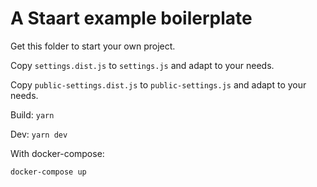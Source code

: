 # A Staart example boilerplate

Get this folder to start your own project.

Copy `settings.dist.js` to `settings.js` and adapt to your needs.

Copy `public-settings.dist.js` to `public-settings.js` and adapt to your needs.

Build: `yarn`

Dev: `yarn dev`

With docker-compose:

```
docker-compose up
```
